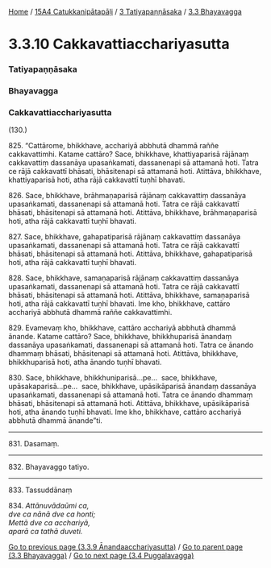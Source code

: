 
[Home](/) / [15A4 Catukkanipātapāḷi](../../../15A4.md) / [3 Tatiyapaṇṇāsaka](../../3.md) / [3.3 Bhayavagga](../3.3.md)

# 3.3.10 Cakkavattiacchariyasutta

### Tatiyapaṇṇāsaka

### Bhayavagga

### Cakkavattiacchariyasutta

(130.)

825\. “Cattārome, bhikkhave, acchariyā abbhutā dhammā raññe cakkavattimhi. Katame cattāro? Sace, bhikkhave, khattiyaparisā rājānaṃ cakkavattiṃ dassanāya upasaṅkamati, dassanenapi sā attamanā hoti. Tatra ce rājā cakkavattī bhāsati, bhāsitenapi sā attamanā hoti. Atittāva, bhikkhave, khattiyaparisā hoti, atha rājā cakkavattī tuṇhī bhavati.

826\. Sace, bhikkhave, brāhmaṇaparisā rājānaṃ cakkavattiṃ dassanāya upasaṅkamati, dassanenapi sā attamanā hoti. Tatra ce rājā cakkavattī bhāsati, bhāsitenapi sā attamanā hoti. Atittāva, bhikkhave, brāhmaṇaparisā hoti, atha rājā cakkavattī tuṇhī bhavati.

827\. Sace, bhikkhave, gahapatiparisā rājānaṃ cakkavattiṃ dassanāya upasaṅkamati, dassanenapi sā attamanā hoti. Tatra ce rājā cakkavattī bhāsati, bhāsitenapi sā attamanā hoti. Atittāva, bhikkhave, gahapatiparisā hoti, atha rājā cakkavattī tuṇhī bhavati.

828\. Sace, bhikkhave, samaṇaparisā rājānaṃ cakkavattiṃ dassanāya upasaṅkamati, dassanenapi sā attamanā hoti. Tatra ce rājā cakkavattī bhāsati, bhāsitenapi sā attamanā hoti. Atittāva, bhikkhave, samaṇaparisā hoti, atha rājā cakkavattī tuṇhī bhavati. Ime kho, bhikkhave, cattāro acchariyā abbhutā dhammā raññe cakkavattimhi.

829\. Evamevaṃ kho, bhikkhave, cattāro acchariyā abbhutā dhammā ānande. Katame cattāro? Sace, bhikkhave, bhikkhuparisā ānandaṃ dassanāya upasaṅkamati, dassanenapi sā attamanā hoti. Tatra ce ānando dhammaṃ bhāsati, bhāsitenapi sā attamanā hoti. Atittāva, bhikkhave, bhikkhuparisā hoti, atha ānando tuṇhī bhavati.

830\. Sace, bhikkhave, bhikkhuniparisā…pe…  sace, bhikkhave, upāsakaparisā…pe…  sace, bhikkhave, upāsikāparisā ānandaṃ dassanāya upasaṅkamati, dassanenapi sā attamanā hoti. Tatra ce ānando dhammaṃ bhāsati, bhāsitenapi sā attamanā hoti. Atittāva, bhikkhave, upāsikāparisā hoti, atha ānando tuṇhī bhavati. Ime kho, bhikkhave, cattāro acchariyā abbhutā dhammā ānande”ti.

---

831\. Dasamaṃ.



---

832\. Bhayavaggo tatiyo.



---

833\. Tassuddānaṃ



834\. _Attānuvādaūmi ca,_  
_dve ca nānā dve ca honti;_  
_Mettā dve ca acchariyā,_  
_aparā ca tathā duveti._  


[Go to previous page (3.3.9 Ānandaacchariyasutta)](3.3.9.md) / [Go to parent page (3.3 Bhayavagga)](../3.3.md) / [Go to next page (3.4 Puggalavagga)](../3.4.md)


